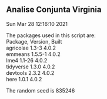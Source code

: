 ## Analise Conjunta Virginia  
Sun Mar 28 12:16:10 2021  
  
The packages used in this script are:  
Package, Version, Built  
agricolae 1.3-3 4.0.2  
emmeans 1.5.5-1 4.0.2  
lme4 1.1-26 4.0.2  
tidyverse 1.3.0 4.0.2  
devtools 2.3.2 4.0.2  
here 1.0.1 4.0.2  
  
The random seed is 835246  
